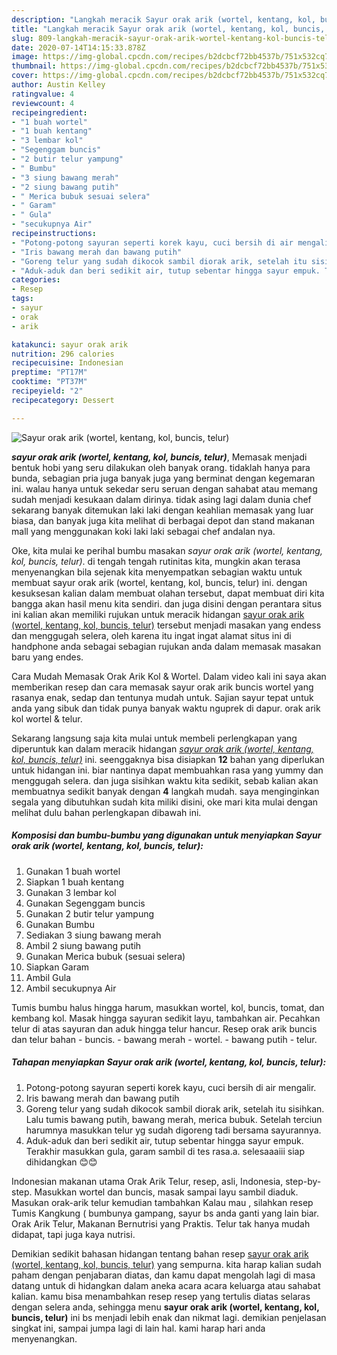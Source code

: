 ```yaml
---
description: "Langkah meracik Sayur orak arik (wortel, kentang, kol, buncis, telur), Sempurna"
title: "Langkah meracik Sayur orak arik (wortel, kentang, kol, buncis, telur), Sempurna"
slug: 809-langkah-meracik-sayur-orak-arik-wortel-kentang-kol-buncis-telur-sempurna
date: 2020-07-14T14:15:33.878Z
image: https://img-global.cpcdn.com/recipes/b2dcbcf72bb4537b/751x532cq70/sayur-orak-arik-wortel-kentang-kol-buncis-telur-foto-resep-utama.jpg
thumbnail: https://img-global.cpcdn.com/recipes/b2dcbcf72bb4537b/751x532cq70/sayur-orak-arik-wortel-kentang-kol-buncis-telur-foto-resep-utama.jpg
cover: https://img-global.cpcdn.com/recipes/b2dcbcf72bb4537b/751x532cq70/sayur-orak-arik-wortel-kentang-kol-buncis-telur-foto-resep-utama.jpg
author: Austin Kelley
ratingvalue: 4
reviewcount: 4
recipeingredient:
- "1 buah wortel"
- "1 buah kentang"
- "3 lembar kol"
- "Segenggam buncis"
- "2 butir telur yampung"
- " Bumbu"
- "3 siung bawang merah"
- "2 siung bawang putih"
- " Merica bubuk sesuai selera"
- " Garam"
- " Gula"
- "secukupnya Air"
recipeinstructions:
- "Potong-potong sayuran seperti korek kayu, cuci bersih di air mengalir."
- "Iris bawang merah dan bawang putih"
- "Goreng telur yang sudah dikocok sambil diorak arik, setelah itu sisihkan. Lalu tumis bawang putih, bawang merah, merica bubuk. Setelah terciun harumnya masukkan telur yg sudah digoreng tadi bersama sayurannya."
- "Aduk-aduk dan beri sedikit air, tutup sebentar hingga sayur empuk. Terakhir masukkan gula, garam sambil di tes rasa.a. selesaaaiii siap dihidangkan 😊😊"
categories:
- Resep
tags:
- sayur
- orak
- arik

katakunci: sayur orak arik 
nutrition: 296 calories
recipecuisine: Indonesian
preptime: "PT17M"
cooktime: "PT37M"
recipeyield: "2"
recipecategory: Dessert

---
```



![Sayur orak arik (wortel, kentang, kol, buncis, telur)](https://img-global.cpcdn.com/recipes/b2dcbcf72bb4537b/751x532cq70/sayur-orak-arik-wortel-kentang-kol-buncis-telur-foto-resep-utama.jpg)

<b><i>sayur orak arik (wortel, kentang, kol, buncis, telur)</i></b>, Memasak menjadi bentuk hobi yang seru dilakukan oleh banyak orang. tidaklah hanya para bunda, sebagian pria juga banyak juga yang berminat dengan kegemaran ini. walau hanya untuk sekedar seru seruan dengan sahabat atau memang sudah menjadi kesukaan dalam dirinya. tidak asing lagi dalam dunia chef sekarang banyak ditemukan laki laki dengan keahlian memasak yang luar biasa, dan banyak juga kita melihat di berbagai depot dan stand makanan mall yang menggunakan koki laki laki sebagai chef andalan nya.

Oke, kita mulai ke perihal bumbu masakan <i>sayur orak arik (wortel, kentang, kol, buncis, telur)</i>. di tengah tengah rutinitas kita, mungkin akan terasa menyenangkan bila sejenak kita menyempatkan sebagian waktu untuk membuat sayur orak arik (wortel, kentang, kol, buncis, telur) ini. dengan kesuksesan kalian dalam membuat olahan tersebut, dapat membuat diri kita bangga akan hasil menu kita sendiri. dan juga disini dengan perantara situs ini kalian akan memiliki rujukan untuk meracik hidangan <u>sayur orak arik (wortel, kentang, kol, buncis, telur)</u> tersebut menjadi masakan yang endess dan menggugah selera, oleh karena itu ingat ingat alamat situs ini di handphone anda sebagai sebagian rujukan anda dalam memasak masakan baru yang endes.

Cara Mudah Memasak Orak Arik Kol &amp; Wortel. Dalam video kali ini saya akan memberikan resep dan cara memasak sayur orak arik buncis wortel yang rasanya enak, sedap dan tentunya mudah untuk. Sajian sayur tepat untuk anda yang sibuk dan tidak punya banyak waktu nguprek di dapur. orak arik kol wortel &amp; telur.


Sekarang langsung saja kita mulai untuk membeli perlengkapan yang diperuntuk kan dalam meracik hidangan <u><i>sayur orak arik (wortel, kentang, kol, buncis, telur)</i></u> ini. seenggaknya bisa disiapkan <b>12</b> bahan yang diperlukan untuk hidangan ini. biar nantinya dapat membuahkan rasa yang yummy dan menggugah selera. dan juga sisihkan waktu kita sedikit, sebab kalian akan membuatnya sedikit banyak dengan <b>4</b> langkah mudah. saya menginginkan segala yang dibutuhkan sudah kita miliki disini, oke mari kita mulai dengan melihat dulu bahan perlengkapan dibawah ini.

<!--inarticleads1-->

##### Komposisi dan bumbu-bumbu yang digunakan untuk menyiapkan Sayur orak arik (wortel, kentang, kol, buncis, telur):

1. Gunakan 1 buah wortel
1. Siapkan 1 buah kentang
1. Gunakan 3 lembar kol
1. Gunakan Segenggam buncis
1. Gunakan 2 butir telur yampung
1. Gunakan  Bumbu
1. Sediakan 3 siung bawang merah
1. Ambil 2 siung bawang putih
1. Gunakan  Merica bubuk (sesuai selera)
1. Siapkan  Garam
1. Ambil  Gula
1. Ambil secukupnya Air


Tumis bumbu halus hingga harum, masukkan wortel, kol, buncis, tomat, dan kembang kol. Masak hingga sayuran sedikit layu, tambahkan air. Pecahkan telur di atas sayuran dan aduk hingga telur hancur. Resep orak arik buncis dan telur bahan - buncis. - bawang merah - wortel. - bawang putih - telur. 

<!--inarticleads2-->

##### Tahapan menyiapkan Sayur orak arik (wortel, kentang, kol, buncis, telur):

1. Potong-potong sayuran seperti korek kayu, cuci bersih di air mengalir.
1. Iris bawang merah dan bawang putih
1. Goreng telur yang sudah dikocok sambil diorak arik, setelah itu sisihkan. Lalu tumis bawang putih, bawang merah, merica bubuk. Setelah terciun harumnya masukkan telur yg sudah digoreng tadi bersama sayurannya.
1. Aduk-aduk dan beri sedikit air, tutup sebentar hingga sayur empuk. Terakhir masukkan gula, garam sambil di tes rasa.a. selesaaaiii siap dihidangkan 😊😊


Indonesian makanan utama Orak Arik Telur, resep, asli, Indonesia, step-by-step. Masukkan wortel dan buncis, masak sampai layu sambil diaduk. Masukan orak-arik telur kemudian tambahkan Kalau mau , silahkan resep Tumis Kangkung ( bumbunya gampang, sayur bs anda ganti yang lain biar. Orak Arik Telur, Makanan Bernutrisi yang Praktis. Telur tak hanya mudah didapat, tapi juga kaya nutrisi. 

Demikian sedikit bahasan hidangan tentang bahan resep <u>sayur orak arik (wortel, kentang, kol, buncis, telur)</u> yang sempurna. kita harap kalian sudah paham dengan penjabaran diatas, dan kamu dapat mengolah lagi di masa datang untuk di hidangkan dalam aneka acara acara keluarga atau sahabat kalian. kamu bisa menambahkan resep resep yang tertulis diatas selaras dengan selera anda, sehingga menu <b>sayur orak arik (wortel, kentang, kol, buncis, telur)</b> ini bs menjadi lebih enak dan nikmat lagi. demikian penjelasan singkat ini, sampai jumpa lagi di lain hal. kami harap hari anda menyenangkan.
